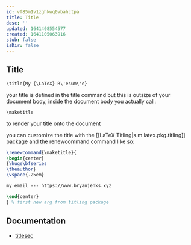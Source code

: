 ```yaml
---
id: vf85m1v1zghkwq0vbahctpa
title: Title
desc: ''
updated: 1641408554577
created: 1641105063916
stub: false
isDir: false
---
```



## Title

`\title{My {\LaTeX} R\'esum\'e}`

your title is defined in the title command but this is outsize of your document body, inside the document body you actually call:

`\maketitle`

to render your title onto the document

you can customize the title with the [[LaTeX Titling|s.m.latex.pkg.titling]] package and the renewcommand command like so:

```latex
\renewcommand{\maketitle}{
\begin{center}
{\huge\bfseries
\theauthor}
\vspace{.25em}

my email --- https://www.bryanjenks.xyz

\end{center}
} % first new arg from titling package
```

## Documentation

- [titlesec](https://mirrors.concertpass.com/tex-archive/macros/latex/contrib/titlesec/titlesec.pdf)
